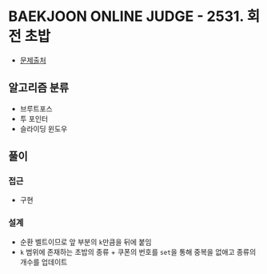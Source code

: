 # BAEKJOON ONLINE JUDGE - 2531. 회전 초밥

- [문제출처](https://www.acmicpc.net/problem/2531 '2531. 회전 초밥')

## 알고리즘 분류

- 브루트포스
- 투 포인터
- 슬라이딩 윈도우

## 풀이

### 접근

- 구현

### 설계

- 순환 벨트이므로 앞 부분의 `k`만큼을 뒤에 붙임
- `k` 범위에 존재하는 초밥의 종류 + 쿠폰의 번호를 `set`을 통해 중복을 없애고 종류의 개수를 업데이트